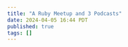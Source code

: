 ```yaml
---
title: "A Ruby Meetup and 3 Podcasts"
date: 2024-04-05 16:44 PDT
published: true
tags: []
---
```




<blockquote markdown="1">



</blockquote>
